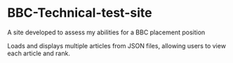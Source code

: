 # BBC-Technical-test-site
A site developed to assess my abilities for a BBC placement position

Loads and displays multiple articles from JSON files, allowing users to view each article and rank.
